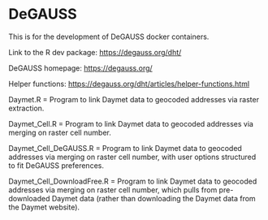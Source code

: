 # DeGAUSS
This is for the development of DeGAUSS docker containers.

Link to the R dev package: https://degauss.org/dht/

DeGAUSS homepage: https://degauss.org/

Helper functions: https://degauss.org/dht/articles/helper-functions.html

Daymet.R = Program to link Daymet data to geocoded addresses via raster extraction.

Daymet_Cell.R = Program to link Daymet data to geocoded addresses via merging on raster cell number.

Daymet_Cell_DeGAUSS.R = Program to link Daymet data to geocoded addresses via merging on raster cell number, with user options structured to fit DeGAUSS preferences.

Daymet_Cell_DownloadFree.R = Program to link Daymet data to geocoded addresses via merging on raster cell number, which pulls from pre-downloaded Daymet data (rather than downloading the Daymet data from the Daymet website).